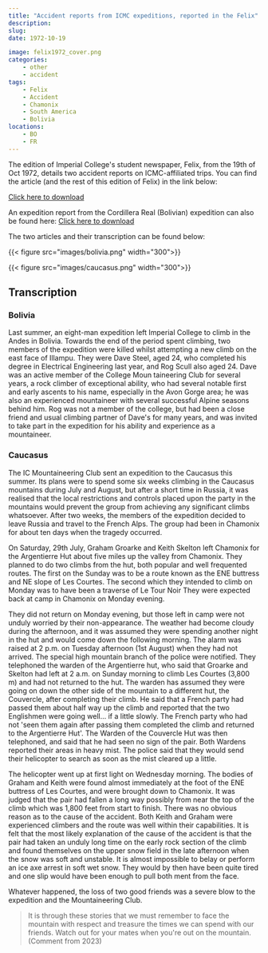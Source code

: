 ```yaml
---
title: "Accident reports from ICMC expeditions, reported in the Felix"
description: 
slug: 
date: 1972-10-19

image: felix1972_cover.png
categories:
    - other
    - accident
tags:
    - Felix
    - Accident
    - Chamonix
    - South America
    - Bolivia
locations:
    - BO
    - FR
---
```


The edition of Imperial College's student newspaper, Felix, from the 19th of Oct 1972, details two accident reports on ICMC-affiliated trips. You can find the article (and the rest of this edition of Felix) in the link below:

[Click here to download](/documents/felix1972.pdf)

An expedition report from the Cordillera Real (Bolivian) expedition can also be found here: [Click here to download](/documents/bolivia_exped_1972.pdf)


The two articles and their transcription can be found below:

{{< figure src="images/bolivia.png" width="300">}}

{{< figure src="images/caucasus.png" width="300">}}


## Transcription

### Bolivia

Last summer, an eight-man expedition left Imperial College to climb in the Andes in Bolivia. Towards the end of the period spent climbing, two members of the expedition were killed whilst attempting a new climb on the east face of Illampu. They were Dave Steel, aged 24, who completed his degree in Electrical Engineering last year, and Rog Scull also aged 24.
Dave was an active member of the College Moun taineering Club for several years, a rock climber of exceptional ability, who had several notable first and early ascents to his name, especially in the Avon Gorge area; he was also an experienced mountaineer with several successful Alpine seasons behind him.
Rog was not a member of the college, but had been a close friend and usual climbing partner of Dave's for many years, and was invited to take part in the expedition for his ability and experience as a mountaineer.

### Caucasus

The IC Mountaineering Club sent an expedition to the Caucasus this summer. Its plans were to spend some six weeks climbing in the Caucasus mountains during July and August, but after a short time in Russia, it was realised that the local restrictions and controls placed upon the party in the mountains would prevent the group from achieving any significant climbs whatsoever. After two weeks, the members of the expedition decided to leave Russia and travel to the French Alps. The group had been in Chamonix for about ten days when the tragedy occurred.

On Saturday, 29th July, Graham Groarke and Keith Skelton left Chamonix for the Argentierre Hut about five miles up the valley from Chamonix. They planned to do two climbs from the hut, both popular and well frequented routes. The first on the Sunday was to be a route known as the ENE buttress and NE slope of Les Courtes. The second which they intended to climb on Monday was to have been a traverse of Le Tour Noir They were expected back at camp in Chamonix on Monday evening.

They did not return on Monday evening, but those left in camp were not unduly worried by their non-appearance. The weather had become cloudy during the afternoon, and it was assumed they were spending another night in the hut and would come down the following morning.
The alarm was raised at 2 p.m. on Tuesday afternoon (1st August) when they had not arrived. The special high mountain branch of the police were notified. They telephoned the warden of the Argentierre hut, who said that Groarke and Skelton had left at 2 a.m. on Sunday morning to climb Les Courtes (3,800 m) and had not returned to the hut. The warden has assumed they were going on down the other side of the mountain to a different hut, the Couvercle, after completing their climb. He said that a French party had passed them about half way up the climb and reported that the two Englishmen were going well... if a little slowly. The French party who had not 'seen them again after passing them completed the climb and returned to the Argentierre Hut'.
The Warden of the Couvercle Hut was then telephoned, and said that he had seen no sign of the pair. Both Wardens reported their areas in heavy mist.
The police said that they would send their helicopter to search as soon as the mist cleared up a little.

The helicopter went up at first light on Wednesday morning. The bodies of Graham and Keith were found almost immediately at the foot of the ENE buttress of Les Courtes, and were brought down to Chamonix. It was judged that the pair had fallen a long way possibly from near the top of the climb which was 1,800 feet from start to finish. There was no obvious reason as to the cause of the accident. Both Keith and Graham were experienced climbers and the route was well within their capabilities. It is felt that the most likely explanation of the cause of the accident is that the pair had taken an unduly long time on the early rock section of the climb and found themselves on the upper snow field in the late afternoon when the snow was soft and unstable. It is almost impossible to belay or perform an ice axe arrest in soft wet snow. They would by then have been quite tired and one slip would have been enough to pull both ment from the face.

Whatever happened, the loss of two good friends was a severe blow to the expedition and the Mountaineering Club.

> It is through these stories that we must remember to face the mountain with respect and treasure the times we can spend with our friends. Watch out for your mates when you're out on the mountain. (Comment from 2023)
